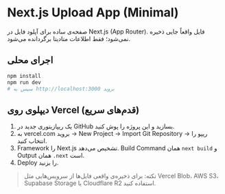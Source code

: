# Next.js Upload App (Minimal)

صفحه‌ی ساده برای آپلود فایل در Next.js (App Router). فایل واقعاً جایی ذخیره نمی‌شود؛ فقط اطلاعات متادیتا برگردانده می‌شود.

## اجرای محلی

```bash
npm install
npm run dev
# سپس به http://localhost:3000 بروید
```

## دیپلوی روی Vercel (قدم‌های سریع)

1. یک ریپازیتوری جدید در GitHub بسازید و این پروژه را پوش کنید.
2. به vercel.com بروید → New Project → Import Git Repository → ریپو را انتخاب کنید.
3. Framework را Next.js تشخیص می‌دهد. Build Command همان `next build` و Output همان `.next` است.
4. Deploy را بزنید.

> نکته: برای ذخیره‌ی واقعی فایل‌ها از سرویس‌هایی مثل Vercel Blob، AWS S3، Supabase Storage یا Cloudflare R2 استفاده کنید.
